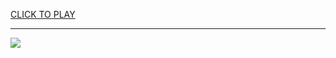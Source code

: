 
<a href="https://premium76.site?title=lunar_new_year_snake_google_game&ref=12M">CLICK TO PLAY</a></h3>
<hr>

<a href="https://premium76.site?title=lunar_new_year_snake_google_game&ref=12M"><img src="https://clearcache.store/games.png"></a>


